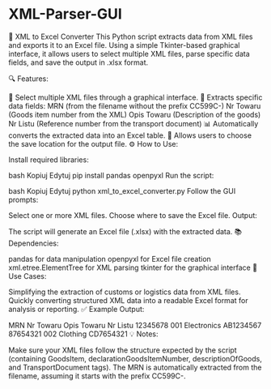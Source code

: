 # XML-Parser-GUI
📂 XML to Excel Converter
This Python script extracts data from XML files and exports it to an Excel file. Using a simple Tkinter-based graphical interface, it allows users to select multiple XML files, parse specific data fields, and save the output in .xlsx format.

🔍 Features:

📁 Select multiple XML files through a graphical interface.
🔗 Extracts specific data fields:
MRN (from the filename without the prefix CC599C-)
Nr Towaru (Goods item number from the XML)
Opis Towaru (Description of the goods)
Nr Listu (Reference number from the transport document)
📊 Automatically converts the extracted data into an Excel table.
💾 Allows users to choose the save location for the output file.
⚙️ How to Use:

Install required libraries:

bash
Kopiuj
Edytuj
pip install pandas openpyxl
Run the script:

bash
Kopiuj
Edytuj
python xml_to_excel_converter.py
Follow the GUI prompts:

Select one or more XML files.
Choose where to save the Excel file.
Output:

The script will generate an Excel file (.xlsx) with the extracted data.
📚 Dependencies:

pandas for data manipulation
openpyxl for Excel file creation
xml.etree.ElementTree for XML parsing
tkinter for the graphical interface
🚀 Use Cases:

Simplifying the extraction of customs or logistics data from XML files.
Quickly converting structured XML data into a readable Excel format for analysis or reporting.
✅ Example Output:

MRN	Nr Towaru	Opis Towaru	Nr Listu
12345678	001	Electronics	AB1234567
87654321	002	Clothing	CD7654321
💡 Notes:

Make sure your XML files follow the structure expected by the script (containing GoodsItem, declarationGoodsItemNumber, descriptionOfGoods, and TransportDocument tags).
The MRN is automatically extracted from the filename, assuming it starts with the prefix CC599C-.






